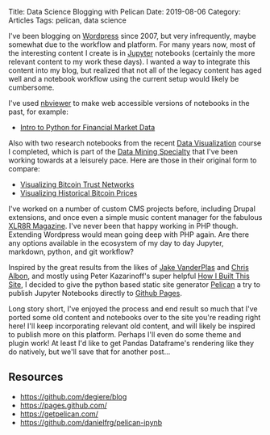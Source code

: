 Title: Data Science Blogging with Pelican
Date: 2019-08-06
Category: Articles
Tags: pelican, data science

I've been blogging on [Wordpress](https://wordpress.org) since 2007, but very infrequently, maybe somewhat due to the
workflow and platform. For many years now, most of the interesting content I create is in
[Jupyter](https://jupyter.org/) notebooks (certainly the more relevant content to my work these days). I wanted a way
to integrate this content into my blog, but realized that not all of the legacy content has aged well and a notebook
workflow using the current setup would likely be cumbersome.

I've used [nbviewer](https://nbviewer.jupyter.org/) to make web accessible versions of notebooks in the past, for
example:

* [Intro to Python for Financial Market Data](https://nbviewer.jupyter.org/github/degiere/python-finance-notebooks/blob/master/python-financial-market-data-visualization.ipynb)

Also with two research notebooks from the recent [Data Visualization](https://www.coursera.org/learn/datavisualization)
course I completed, which is part of the [Data Mining Specialty](https://www.coursera.org/specializations/data-mining)
that I've been working towards at a leisurely pace. Here are those in their original form to compare:

* [Visualizing Bitcoin Trust Networks](https://nbviewer.jupyter.org/github/degiere/python-finance-notebooks/blob/master/visualizing-bitcoin-otc-trust-network.ipynb)
* [Visualizing Historical Bitcoin Prices](https://nbviewer.jupyter.org/github/degiere/python-finance-notebooks/blob/master/visualizing-historical-bitcoin-prices.ipynb)

I've worked on a number of custom CMS projects before, including Drupal extensions, and once even a simple music content
manager for the fabulous [XLR8R Magazine](https://www.xlr8r.com/). I've never been that happy working in PHP though.
Extending Wordpress would mean going deep with PHP again. Are there any options available in the ecosystem of my day to
day Jupyter, markdown, python, and git workflow?

Inspired by the great results from the likes of [Jake VanderPlas](https://jakevdp.github.io/) and
[Chris Albon](https://chrisalbon.com/), and mostly using Peter Kazarinoff's super helpful
[How I Built This Site](https://pythonforundergradengineers.com/how-i-built-this-site-1.html),
I decided to give the python based static site generator [Pelican](http://getpelican.com) a try to publish Jupyter
Notebooks directly to [Github Pages](https://pages.github.com/). 

Long story short, I've enjoyed the process and end result so much that I've ported some old content and notebooks over
to the site you're reading right here! I'll keep incorporating relevant old content, and will likely be inspired to
publish more on this platform. Perhaps I'll even do some theme and plugin work! At least I'd like to get Pandas
Dataframe's rendering like they do natively, but we'll save that for another post...

## Resources

* <https://github.com/degiere/blog>
* <https://pages.github.com/>
* <https://getpelican.com/>
* <https://github.com/danielfrg/pelican-ipynb>
